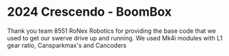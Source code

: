 # 2024 Crescendo - BoomBox
 Thank you team 8551 RoNex Robotics for providing the base code that we used to get our swerve drive up and running.
 We used Mk4i modules with L1 gear ratio, Cansparkmax's and Cancoders
